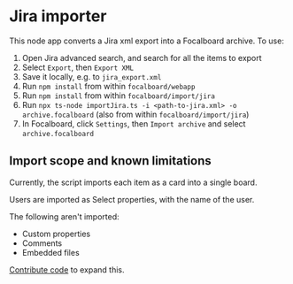 # Jira importer

This node app converts a Jira xml export into a Focalboard archive. To use:
1. Open Jira advanced search, and search for all the items to export
2. Select `Export`, then `Export XML`
3. Save it locally, e.g. to `jira_export.xml`
4. Run `npm install` from within `focalboard/webapp`
5. Run `npm install` from within `focalboard/import/jira`
6. Run `npx ts-node importJira.ts -i <path-to-jira.xml> -o archive.focalboard` (also from within `focalboard/import/jira`)
7. In Focalboard, click `Settings`, then `Import archive` and select `archive.focalboard`

## Import scope and known limitations

Currently, the script imports each item as a card into a single board.

Users are imported as Select properties, with the name of the user.

The following aren't imported:
* Custom properties
* Comments
* Embedded files

[Contribute code](https://www.focalboard.com/contribute/getting-started/) to expand this.
